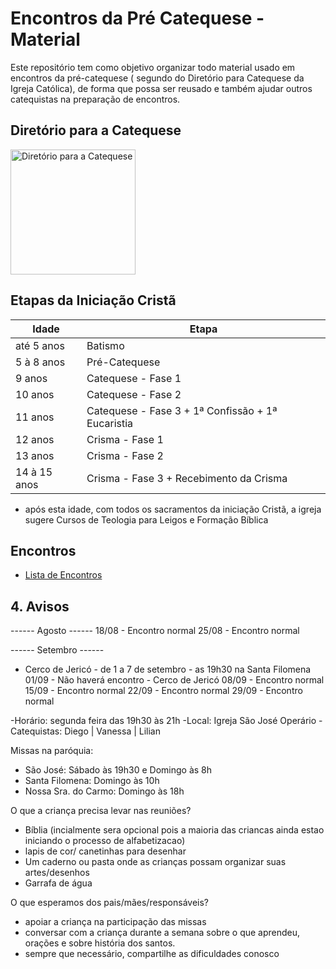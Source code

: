 # Encontros da Pré Catequese - Material

Este repositório tem como objetivo organizar todo material usado em encontros da pré-catequese ( segundo do Diretório para Catequese da Igreja Católica), de forma que possa ser reusado e também ajudar outros catequistas na preparação de encontros.

## Diretório para a Catequese

<img src="https://github.com/user-attachments/assets/cfc60204-fb99-4805-a662-b0719002fafb" alt="Diretório para a Catequese" style="width:200px;"/>

## Etapas da Iniciação Cristã

|Idade| Etapa|
|---|---
|até 5 anos|Batismo|
|5 à 8 anos|Pré-Catequese|
|9 anos| Catequese - Fase 1|
|10 anos| Catequese - Fase 2|
|11 anos| Catequese - Fase 3 + 1ª Confissão + 1ª Eucaristia|
|12 anos| Crisma - Fase 1|
|13 anos| Crisma - Fase 2|
|14 à 15 anos| Crisma - Fase 3 + Recebimento da Crisma|
* após esta idade, com todos os sacramentos da iniciação Cristã, a igreja sugere Cursos de Teologia para Leigos e Formação Bíblica

## Encontros

- [Lista de Encontros](./encontros/readme.md)

## 4. Avisos

------ Agosto ------
18/08 - Encontro normal
25/08 - Encontro normal

------ Setembro ------
- Cerco de Jericó - de 1 a 7 de setembro - as 19h30 na Santa Filomena
01/09 - Não haverá encontro - Cerco de Jericó
08/09 - Encontro normal
15/09 - Encontro normal
22/09 - Encontro normal
29/09 - Encontro normal

-Horário: segunda feira das 19h30 às 21h
-Local: Igreja São José Operário
-Catequistas: Diego | Vanessa |  Lilian

Missas na paróquia:
* São José: Sábado às 19h30 e Domingo às 8h
* Santa Filomena: Domingo às 10h
* Nossa Sra. do Carmo: Domingo às 18h  

O que a criança precisa levar nas reuniões? 
* Bíblia (incialmente sera opcional pois a maioria das criancas ainda estao iniciando o processo de alfabetizacao)
* lapis de cor/ canetinhas para desenhar
* Um caderno ou pasta onde as crianças possam organizar suas artes/desenhos
* Garrafa de água 

O que esperamos dos pais/mães/responsáveis? 
* apoiar a criança na participação das missas
* conversar com a criança durante a semana sobre o que aprendeu, orações e sobre história dos santos.
* sempre que necessário, compartilhe as dificuldades conosco 
